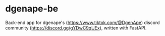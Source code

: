 # dgenape-be

Back-end app for dgenape's (<https://www.tiktok.com/@DgenApe>) discord community (<https://discord.gg/gYDwC9qUEx>), written with FastAPI.
